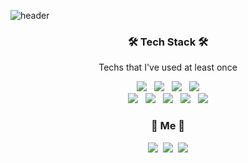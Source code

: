 ![header](https://capsule-render.vercel.app/api?type=waving&color=auto&height=280&section=header&text=HyeJeong%20Jo&fontSize=85&animation=twinkling&fontAlignY=38)

<h3 align="center">🛠 Tech Stack 🛠</h3>
<p align='center'> Techs that I've used at least once </p>

<p align='center'>
    <img src="https://img.shields.io/badge/c++-00599C?style=flat-square&logo=C%2B%2B&logoColor=white"/> </a>&nbsp
    <img src="https://img.shields.io/badge/java-007396?style=flat-square&logo=java&logoColor=white"/> </a>&nbsp
    <img src="https://img.shields.io/badge/Python-3776AB?style=flat-square&logo=Python&logoColor=white"/> </a>&nbsp
    <img src="https://img.shields.io/badge/C Sharp-239120?style=flat-square&logo=C Sharp&logoColor=white"/>
    <br>
    <img src="https://img.shields.io/badge/OpenGL-5586A4?style=flat-square&logo=OpenGL&logoColor=white"/> </a>&nbsp
    <img src="https://img.shields.io/badge/OpenCV-5C3EE8?style=flat-square&logo=OpenCV&logoColor=white"/> </a>&nbsp
    <img src="https://img.shields.io/badge/Lua-2C2D72?style=flat-square&logo=Lua&logoColor=white"/> </a>&nbsp
    <img src="https://img.shields.io/badge/Mysql-4479A1?style=flat-square&logo=Mysql&logoColor=white"/> </a>&nbsp
    <img src="https://img.shields.io/badge/JavaScript-F7DF1E?style=flat-square&logo=JavaScript&logoColor=white"/> 
</p>

<h3 align="center"> 💖 Me 💖 </h3>
<p align="center">
  <a href="https://velog.io/@hyez_dev"><img src="https://img.shields.io/badge/Tech%20Velog-11B48A?style=flat-square&logo=Vimeo&logoColor=white&link=https://velog.io/@hyez_dev"/></a>&nbsp
  <a href="https://blog.naver.com/hy2je0ng"><img src="https://img.shields.io/badge/Blog-03C75A?style=flat-square&logo=naver&logoColor=white&link=https://blog.naver.com/hy2je0ng"/></a>&nbsp
  <a href="mailto:hy2je0ng@naver.com"><img src="https://img.shields.io/badge/Gmail-d14836?style=flat-square&logo=Gmail&logoColor=white&link=hy2je0ng@naver.com"/></a>
</p>

